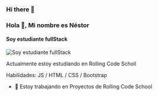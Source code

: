### Hi there 👋

<!--
**nestor-labiuk/nestor-labiuk** is a ✨ _special_ ✨ repository because its `README.md` (this file) appears on your GitHub profile.

Here are some ideas to get you started:

- 🔭 I’m currently working on ...
- 🌱 I’m currently learning ...
- 👯 I’m looking to collaborate on ...
- 🤔 I’m looking for help with ...
- 💬 Ask me about ...
- 📫 How to reach me: ...
- 😄 Pronouns: ...
- ⚡ Fun fact: ...
-->
### Hola 👋, Mi nombre es Néstor 
#### Soy estudiante fullStack
![Soy estudiante fullStack](https://arturssmirnovs.github.io/github-profile-readme-generator/images/banner.png)

Actualmente estoy estudiando en Rolling Code Scholl

Habilidades:  JS / HTML / CSS / Bootstrap

- 🔭 Estoy trabajando en Proyectos de Rolling Code School 




